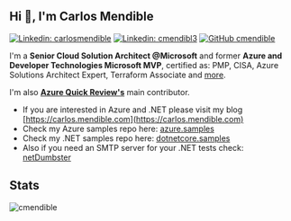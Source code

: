 <a rel="me" href="https://mastodon.online/@cmendibl3"></a>

## Hi 👋, I'm **Carlos Mendible**

[![Linkedin: carlosmendible](https://img.shields.io/badge/-carlosmendible-blue?style=flat-square&logo=Linkedin&logoColor=white&link=https://www.linkedin.com/in/carlosmendible)](https://www.linkedin.com/in/carlosmendible/)
[![Linkedin: cmendibl3](https://img.shields.io/badge/-cmendibl3-blue?style=flat-square&logo=Twitter&logoColor=white&link=https://twitter.com/cmendibl3)](https://twitter.com/cmendibl3)
[![GitHub cmendible](https://img.shields.io/github/followers/cmendible?label=follow&style=social)](https://github.com/cmendible)

I'm a **Senior Cloud Solution Architect @Microsoft** and former **Azure and Developer Technologies Microsoft MVP**, certified as: PMP, CISA, Azure Solutions Architect Expert, Terraform Associate and [more](https://www.credly.com/users/carlos-mendible/badges).

I'm also **[Azure Quick Review's](https://aka.ms/Azqr)** main contributor.

* If you are interested in Azure and .NET please visit my blog [https://carlos.mendible.com](https://carlos.mendible.com)
* Check my Azure samples repo here: [azure.samples](https://github.com/cmendible/azure.samples)
* Check my .NET samples repo here: [dotnetcore.samples](https://github.com/cmendible/dotnetcore.samples)
* Also if you need an SMTP server for your .NET tests check: [netDumbster](https://github.com/cmendible/netdumbster)

## Stats

![cmendible](https://github-readme-stats.vercel.app/api?username=cmendible&count_private=true")
